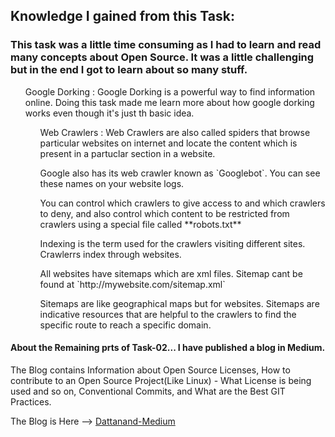 ## Knowledge I gained from this Task:

### This task was a little time consuming as I had to learn and read many concepts about Open Source. It was a little challenging but in the end I got to learn about so many stuff.

<ul> 
    Google Dorking : Google Dorking is a powerful way to find information online. Doing this task made me learn more about how google dorking works even though it's just th basic idea.
        <ul> 
            Web Crawlers : Web Crawlers are also called spiders that browse particular websites on internet and locate the content which is present in a partuclar section in a website.
        </ul>
        <ul>
            Google also has its web crawler known as `Googlebot`. You can see these names on your website logs.
        </ul>
        <ul>
            You can control which crawlers to give access  to and which crawlers to deny, and also control which content to be restricted from crawlers using a special file called **robots.txt**
        </ul>
        <ul>
            Indexing is the term used for the crawlers visiting different sites. Crawlerrs index through websites.
        </ul>
        <ul>
            All websites have sitemaps which are xml files.
            Sitemap cant be found at `http://mywebsite.com/sitemap.xml`
        </ul>
        <ul>
            Sitemaps are like geographical maps but for websites. Sitemaps are indicative resources that are helpful to the crawlers to find the specific route to reach a specific domain.
        </ul>
</ul>

#### About the Remaining prts of Task-02... I have published a blog in Medium.

The Blog contains Information about Open Source Licenses, How to contribute to an Open Source Project(Like Linux) - What License is being used and so on, Conventional Commits, and What are the Best GIT Practices.

The Blog is Here --> [Dattanand-Medium](https://medium.com/@uvdeepanand/guide-for-open-source-conventions-22fdf814ee13)
